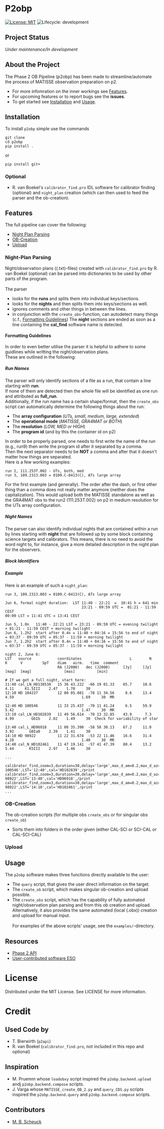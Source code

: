 # P2obp

<!-- Project Shields -->
[![License: MIT](https://img.shields.io/badge/license-MIT-green.svg)](https://opensource.org/licenses/MIT)
![Lifecycle: development](https://img.shields.io/badge/lifecycle-development-blue.svg)

<!-- Project Status -->
## Project Status
_Under maintenance/In development_

<!-- About The Project -->
## About the Project
The Phase 2 OB Pipeline (p2obp) has been made to streamline/automate
the process of MATISSE observation preparation on p2.

* For more infomration on the inner workings see [Features](#features).
* For upcoming features or to report bugs see the **issues**.
* To get started see [Installation](#installation) and [Usage](#usage).

<!-- Getting Started -->
## Installation
To install `p2obp` simple use the commands
```
git clone 
cd p2obp
pip install .
```
or
```
pip install git+
```

### Optional
* R. van Boekel's `calibrator_find.pro` IDL software for calibrator finding
(optional) and `night_plan` creation (which can then used to feed the parser and
the ob-creation).

<!-- Features -->
## Features
The full pipeline can cover the following:<br>

* [Night Plan Parsing](#night-plan-parsing)
* [OB-Creation](#ob-creation)
* [Upload](#upload)

### Night-Plan Parsing
Night/observation plans ((.txt)-files) created with `calibrator_find.pro` by R. van Boekel (optional)
can be parsed into dictionaries to be used by other parts of the program.<br><br>
The parser
* looks for the **runs** and splits them into individual keys/sections.
* looks for the **nights** and then splits them into keys/sections as well.
* ignores comments and other things in between the lines.
* in conjunction with the `create_obs`-function, can autodetect many things
(c.f., [Formatting Guidelines](#formatting-guidelines))
The **night** sections are ended as soon as a line containing the **cal_find**
software name is detected.<br>

#### Formatting Guidelines
In order to even better utilise the parser it is helpful to adhere to some
guidlines while writting the night/observation plans.<br>
These are outlined in the following:

##### Run Names
The parser will only identify sections of a file as a run, that contain a line
starting with **run**.<br>
If none of them are detected then the whole file will be identified as one run and
attributed as **full_run**.<br>
Additionally, if the run name has a certain shape/format, then the `create_obs` script
can automatically determine the following things about the run:<br>
* The **array configuration** (*UTs, small, medium, large, extended*)
* The **operational mode** (*MATISSE, GRA4MAT or BOTH*)
* The **resolution** (*LOW, MED or HIGH*)
* The **program id** (and by this the container id on p2)

In order to be properly parsed, one needs to first write the name of the run (e.g., run9)
then write the program id after it separated by a comma.<br>
Then the next separator needs to be **NOT** a comma and after that it doesn't matter how
things are separated.<br>
Here is a few working examples:<br>
```
run 2, 111.253T.002 - UTs, both, med
run 3, 109.2313.003 = 0109.C-0413(C), ATs large array
```
For the first example (and generally). The order after the dash,
or first other thing than a comma does not really matter anymore
(neither does the capitalization). This would upload both the
MATISSE standalone as well as the GRA4MAT obs to the run2 (111.253T.002) on p2
in medium resolution for the UTs array configuration.

##### Night Names
The parser can also identify individual nights that are contained within a run by
lines starting with **night** that are followed up by some block containing
science targets and calibrators. This means, there is no need to avoid the word night
to, for instance, give a more detailed description in the night plan for the observers.<br>

##### Block Identifiers

##### Example
Here is an example of such a `night_plan`:
```
run 3, 109.2313.003 = 0109.C-0413(C), ATs large array

Jun 6, formal night duration:  LST 11:40 - 22:21  =  10:41 h = 641 min
                                   23:21 - 09:59 UTC =  01:21 - 11:59  CEST
00:00 LST = 11:41 UTC = 13:41 CEST

Jun 5, 1.0n   11:40 - 22:21 LST = 23:21 - 09:59 UTC = evening twilight + 01:21 - 11:59 CEST + morning twilight
Jun 6, 1.2h2  start after 0.4n = 11:40 + 04:16 = 15:56 to end of night = 03:37 - 09:59 UTC = 05:37 - 11:59 + morning twilight
Jun 7, 1.2h2  start after 0.4n = 11:40 + 04:16 = 15:56 to end of night = 03:37 - 09:59 UTC = 05:37 - 11:59 + morning twilight

night 2, June 6:
LST   source            coordinates                      L        N      K      V         SpT    diam   airm.   time  comment
                        RA (J2000)   dec (J2000)      [Jy]     [Jy]  [mag]  [mag]               [mas]          [min]

# If we get a full night, start here:
11:40 cal_LN_HD138538   15 36 43.222  -66 19 01.33    65.7     10.6          4.11     K1.5III    2.47    1.70     30
12:10 HD 104237         12 00 05.081  -78 11 34.56     8.6     13.4   4.59                               1.69     30  MR

12:40 HD 100546         11 33 25.437  -70 11 41.24     6.5     59.9   5.42                               1.47     30  MR
13:10 cal_LN_HD102839   11 49 56.614  -70 13 32.85    43.9      7.3          4.99        G6Ib    2.02    1.49     30  Check for variability of star

13:40 cal_L_HD96918     11 08 35.390  -58 58 30.13    67.2     11.0          3.92       G0Ia0    2.39    1.41     30
14:10 HD 98922          11 22 31.674  -53 22 11.46    16.6     31.4   4.28                               1.40     30  MR
14:40 cal_N_HD102461    11 47 19.141  -57 41 47.39    80.4     13.2          5.44       K5III    2.97    1.46     30

...

calibrator_find,zoom=3,duration=30,delay='large',max_d_am=0.2,max_d_az=90,minF10=5,max_diam=3,do_cal=0,LN=1,'HD 100546',LST='12:40',cal='HD102839',/print
calibrator_find,zoom=3,duration=30,delay='large',max_d_am=0.2,max_d_az=90,minF10=5,max_diam=3,do_cal=1,LN=0,'HD 98922',LST='13:40',cal='HD96918',/print
calibrator_find,zoom=3,duration=30,delay='large',max_d_am=0.2,max_d_az=90,minF10=5,max_diam=3,do_cal=0,LN=0,'HD 98922',LST='14:10',cal='HD102461',/print
...
```

### OB-Creation
The ob-creation scripts (for multiple obs `create_obs` or for singular obs `create_ob`)
* Sorts them into folders in the order given (either CAL-SCI or SCI-CAL or CAL-SCI-CAL)<br>

### Upload

<!-- USAGE EXAMPLES -->
## Usage
The `p2obp` software makes three functions directly available to the user:
* The `query` script, that gives the user direct information on the target.
* The `create_ob` script, which makes singular ob-creation and upload possible.
* The `create_obs` script, which has the capability of fully automated
night/observation plan parsing and from this ob creation and upload. Alternatively, it
also provides the same automated (local (.obx)) creation and upload for manual input.<br><br>
For examples of the above scripts' usage, see the `examples/`-directory.<br>

## Resources
* [Phase 2 API](https://www.eso.org/sci/observing/phase2/p2intro/Phase2API.html)
* [User-contributed software ESO](https://www.eso.org/sci/observing/phase2/p2intro/Phase2API/ApiContributedSoftware.html)

<!-- License -->
# License
Distributed under the MIT License. See LICENSE for more information.

<!-- Credit -->
# Credit
## Used Code by
* T. Bierwirth (`p2api`)
* R. van Boekel (`calibrator_find.pro`, not included in this repo and optional)

## Inspiration
* M. Pruemm whose `loadobxy` script inspired the
`p2obp.backend.upload` andj `p2obp.backend.compose` scripts.
* J. Varga whose `MATISSE_create_OB_2.py` and `query_CDS.py` scripts inspired
the `p2obp.backend.query` and `p2obp.backend.compose` scripts.

## Contributors
* [M. B. Scheuck](https://www.github.com/MBSck/)
